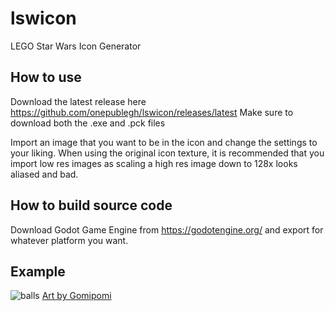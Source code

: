 # lswicon
LEGO Star Wars Icon Generator

## How to use
Download the latest release here https://github.com/onepublegh/lswicon/releases/latest
Make sure to download both the .exe and .pck files

Import an image that you want to be in the icon and change the settings to your liking.
When using the original icon texture, it is recommended that you import low res images
as scaling a high res image down to 128x looks aliased and bad.

## How to build source code
Download Godot Game Engine from https://godotengine.org/ and export for whatever platform you want.

## Example
![balls](https://cdn.discordapp.com/attachments/842419781864652832/1046869957486579782/crimb.png)
[Art by Gomipomi](https://gomigomipomi.tumblr.com/post/168928594251/a-squidmas-carol-maries-on-team-money-and)
